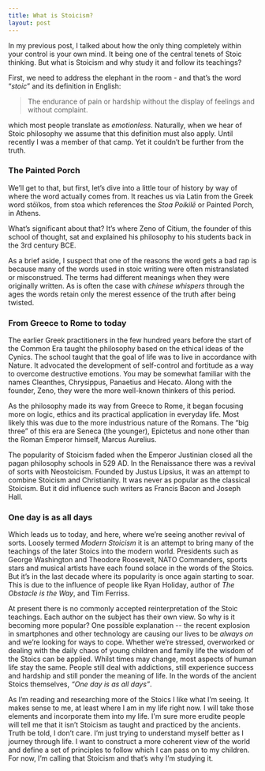 ```yaml
---
title: What is Stoicism?
layout: post
---
```

In my previous post, I talked about how the only thing completely within your control is your own mind. It being one of the central tenets of Stoic thinking. But what is Stoicism and why study it and follow its teachings?

First, we need to address the elephant in the room - and that’s the word “*stoic*” and its definition in English:

> The endurance of pain or hardship without the display of feelings and without complaint.

which most people translate as *emotionless*. Naturally, when we hear of Stoic philosophy we assume that this definition must also apply. Until recently I was a member of that camp. Yet it couldn’t be further from the truth.

### The Painted Porch
We’ll get to that, but first, let’s dive into a little tour of history by way of where the word actually comes from. It reaches us via Latin from the Greek word stōïkos, from stoa which references the *Stoa Poikilē* or Painted Porch, in Athens.

What’s significant about that? It’s where Zeno of Citium, the founder of this school of thought, sat and explained his philosophy to his students back in the 3rd century BCE.

As a brief aside, I suspect that one of the reasons the word gets a bad rap is because many of the words used in stoic writing were often mistranslated or misconstrued. The terms had different meanings when they were originally written. As is often the case with *chinese whispers* through the ages the words retain only the merest essence of the truth after being twisted.

### From Greece to Rome to today
The earlier Greek practitioners in the few hundred years before the start of the Common Era taught the philosophy based on the ethical ideas of the Cynics. The school taught that the goal of life was to live in accordance with Nature. It advocated the development of self-control and fortitude as a way to overcome destructive emotions. You may be somewhat familiar with the names Cleanthes, Chrysippus, Panaetius and Hecato. Along with the founder, Zeno, they were the more well-known thinkers of this period.

As the philosophy made its way from Greece to Rome, it began focusing more on logic, ethics and its practical application in everyday life. Most likely this was due to the more industrious nature of the Romans. The “big three” of this era are Seneca (the younger), Epictetus and none other than the Roman Emperor himself, Marcus Aurelius.

The popularity of Stoicism faded when the Emperor Justinian closed all the pagan philosophy schools in 529 AD. In the Renaissance there was a revival of sorts with Neostoicism. Founded by Justus Lipsius, it was an attempt to combine Stoicism and Christianity. It was never as popular as the classical Stoicism. But it did influence such writers as Francis Bacon and Joseph Hall.

### One day is as all days
Which leads us to today, and here, where we’re seeing another revival of sorts. Loosely termed _Modern Stoicism_ it is an attempt to bring many of the teachings of the later Stoics into the modern world. Presidents such as George Washington and Theodore Roosevelt, NATO Commanders, sports stars and musical artists have each found solace in the words of the Stoics. But it’s in the last decade where its popularity is once again starting to soar. This is due to the influence of people like Ryan Holiday, author of _The Obstacle is the Way_, and Tim Ferriss.

At present there is no commonly accepted reinterpretation of the Stoic teachings. Each author on the subject has their own view. So why is it becoming more popular? One possible explanation -- the recent explosion in smartphones and other technology are causing our lives to be _always on_ and we’re looking for ways to cope. Whether we’re stressed, overworked or dealing with the daily chaos of young children and family life the wisdom of the Stoics can be applied. Whilst times may change, most aspects of human life stay the same. People still deal with addictions, still experience success and hardship and still ponder the meaning of life. In the words of the ancient Stoics themselves, _“One day is as all days”_.

As I’m reading and researching more of the Stoics I like what I’m seeing. It makes sense to me, at least where I am in my life right now. I will take those elements and incorporate them into my life. I'm sure more erudite people will tell me that it isn’t Stoicism as taught and practiced by the ancients. Truth be told, I don’t care. I’m just trying to understand myself better as I journey through life. I want to construct a more coherent view of the world and define a set of principles to follow which I can pass on to my children. For now, I’m calling that Stoicism and that’s why I’m studying it.